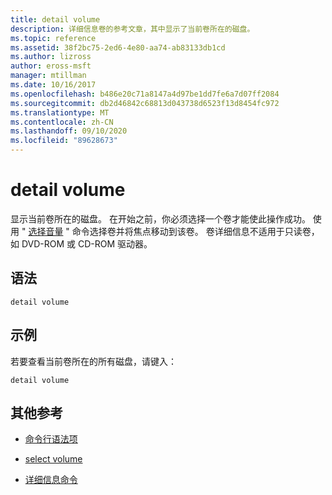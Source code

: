 ```yaml
---
title: detail volume
description: 详细信息卷的参考文章，其中显示了当前卷所在的磁盘。
ms.topic: reference
ms.assetid: 38f2bc75-2ed6-4e80-aa74-ab83133db1cd
ms.author: lizross
author: eross-msft
manager: mtillman
ms.date: 10/16/2017
ms.openlocfilehash: b486e20c71a8147a4d97be1dd7fe6a7d07ff2084
ms.sourcegitcommit: db2d46842c68813d043738d6523f13d8454fc972
ms.translationtype: MT
ms.contentlocale: zh-CN
ms.lasthandoff: 09/10/2020
ms.locfileid: "89628673"
---
```

# <a name="detail-volume"></a>detail volume

显示当前卷所在的磁盘。 在开始之前，你必须选择一个卷才能使此操作成功。 使用 " [选择音量](select-volume.md) " 命令选择卷并将焦点移动到该卷。 卷详细信息不适用于只读卷，如 DVD-ROM 或 CD-ROM 驱动器。

## <a name="syntax"></a>语法

```
detail volume
```

## <a name="examples"></a>示例

若要查看当前卷所在的所有磁盘，请键入：

```
detail volume
```

## <a name="additional-references"></a>其他参考

- [命令行语法项](command-line-syntax-key.md)

- [select volume](select-volume.md)

- [详细信息命令](detail.md)
